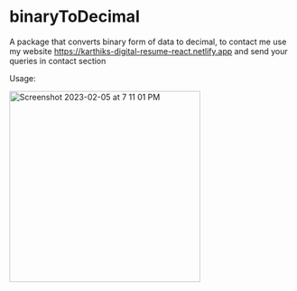 # binaryToDecimal
A package that converts binary form of data to decimal, to contact me use my website https://karthiks-digital-resume-react.netlify.app and send your queries in contact section

Usage:







<img width="338" alt="Screenshot 2023-02-05 at 7 11 01 PM" src="https://user-images.githubusercontent.com/67945756/216822729-664bc7b3-4d1a-40b4-89c7-8b2db72893dd.png">

